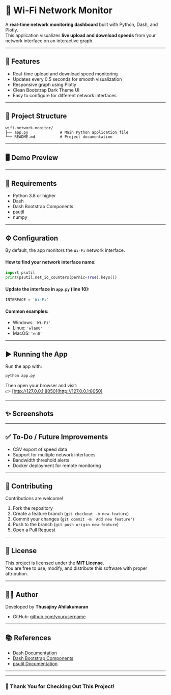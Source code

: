 # 📶 Wi-Fi Network Monitor

A **real-time network monitoring dashboard** built with Python, Dash, and Plotly.  
This application visualizes **live upload and download speeds** from your network interface on an interactive graph.

---

## 🚀 Features

- Real-time upload and download speed monitoring  
- Updates every 0.5 seconds for smooth visualization  
- Responsive graph using Plotly  
- Clean Bootstrap Dark Theme UI  
- Easy to configure for different network interfaces  

---

## 📂 Project Structure

```
wifi-network-monitor/
├── app.py              # Main Python application file
└── README.md           # Project documentation
```

---

## 🖥️ Demo Preview

> 
---

## 🔧 Requirements

- Python 3.8 or higher  
- Dash  
- Dash Bootstrap Components  
- psutil  
- numpy  

---



## ⚙️ Configuration

By default, the app monitors the `Wi-Fi` network interface.

#### How to find your network interface name:
```python
import psutil
print(psutil.net_io_counters(pernic=True).keys())
```

#### Update the interface in `app.py` (line 10):
```python
INTERFACE = 'Wi-Fi'
```

#### Common examples:
- Windows: `'Wi-Fi'`  
- Linux: `'wlan0'`  
- MacOS: `'en0'`

---

## ▶️ Running the App

Run the app with:
```bash
python app.py
```

Then open your browser and visit:  
👉 [http://127.0.0.1:8050](http://127.0.0.1:8050)

---

## ✨ Screenshots

> 
---

## ✅ To-Do / Future Improvements

- CSV export of speed data  
- Support for multiple network interfaces  
- Bandwidth threshold alerts  
- Docker deployment for remote monitoring  

---

## 🤝 Contributing

Contributions are welcome!  
1. Fork the repository  
2. Create a feature branch (`git checkout -b new-feature`)  
3. Commit your changes (`git commit -m 'Add new feature'`)  
4. Push to the branch (`git push origin new-feature`)  
5. Open a Pull Request  

---

## 📄 License

This project is licensed under the **MIT License**.  
You are free to use, modify, and distribute this software with proper attribution.

---

## 🙋‍♂️ Author

Developed by **Thusajiny Ahilakumaran**  
- GitHub: [github.com/yourusername](https://github.com/Athush30)  

---

## 📚 References

- [Dash Documentation](https://dash.plotly.com/)  
- [Dash Bootstrap Components](https://dash-bootstrap-components.opensource.faculty.ai/)  
- [psutil Documentation](https://psutil.readthedocs.io/en/latest/)

---



---

### 🎉 Thank You for Checking Out This Project!
